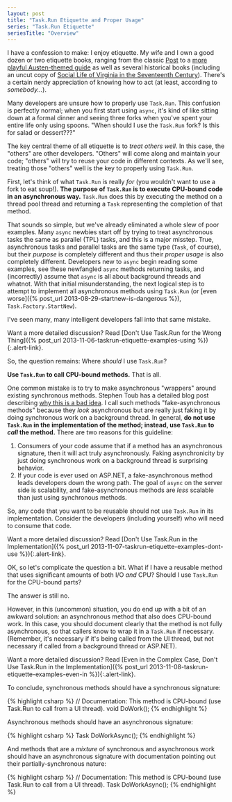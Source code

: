 ```yaml
---
layout: post
title: "Task.Run Etiquette and Proper Usage"
series: "Task.Run Etiquette"
seriesTitle: "Overview"
---
```

I have a confession to make: I enjoy etiquette. My wife and I own a good dozen or two etiquette books, ranging from the classic [Post](http://www.amazon.com/gp/product/0061740233/ref=as_li_ss_tl?ie=UTF8&camp=1789&creative=390957&creativeASIN=0061740233&linkCode=as2&tag=stepheclearys-20) to a [more playful Austen-themed guide](http://www.amazon.com/gp/product/159691274X/ref=as_li_ss_tl?ie=UTF8&camp=1789&creative=390957&creativeASIN=159691274X&linkCode=as2&tag=stepheclearys-20) as well as several historical books (including an uncut copy of [Social Life of Virginia in the Seventeenth Century](http://www.amazon.com/gp/product/1163408735/ref=as_li_ss_tl?ie=UTF8&camp=1789&creative=390957&creativeASIN=1163408735&linkCode=as2&tag=stepheclearys-20)). There's a certain nerdy appreciation of knowing how to act (at least, according to _somebody..._).

Many developers are unsure how to properly use `Task.Run`. This confusion is perfectly normal; when you first start using `async`, it's kind of like sitting down at a formal dinner and seeing three forks when you've spent your entire life only using spoons. "When should I use the `Task.Run` fork? Is this for salad or dessert???"

The key central theme of all etiquette is to _treat others well_. In this case, the "others" are other developers. "Others" will come along and maintain your code; "others" will try to reuse your code in different contexts. As we'll see, treating those "others" well is the key to properly using `Task.Run`.

First, let's think of what `Task.Run` is really _for_ (you wouldn't want to use a fork to eat soup!). **The purpose of `Task.Run` is to execute CPU-bound code in an asynchronous way.** `Task.Run` does this by executing the method on a thread pool thread and returning a `Task` representing the completion of that method.

That sounds so simple, but we've already eliminated a whole slew of poor examples. Many `async` newbies start off by trying to treat asynchronous tasks the same as parallel (TPL) tasks, and this is a major misstep. True, asynchronous tasks and parallel tasks are the same type (`Task`, of course), but their _purpose_ is completely different and thus their _proper usage_ is also completely different. Developers new to `async` begin reading some examples, see these newfangled `async` methods returning tasks, and (incorrectly) assume that `async` is all about background threads and whatnot. With that initial misunderstanding, the next logical step is to attempt to implement all asynchronous methods using `Task.Run` (or [even worse]({% post_url 2013-08-29-startnew-is-dangerous %}), `Task.Factory.StartNew`).

I've seen many, many intelligent developers fall into that same mistake.

<div class="alert alert-info" markdown="1">
<i class="fa fa-hand-o-right fa-2x pull-left"></i>

Want a more detailed discussion? Read [Don't Use Task.Run for the Wrong Thing]({% post_url 2013-11-06-taskrun-etiquette-examples-using %}){:.alert-link}.
</div>

So, the question remains: Where _should_ I use `Task.Run`?

**Use `Task.Run` to call CPU-bound methods.** That is all.

One common mistake is to try to make asynchronous "wrappers" around existing synchronous methods. Stephen Toub has a detailed blog post describing [why this is a bad idea](https://devblogs.microsoft.com/pfxteam/should-i-expose-asynchronous-wrappers-for-synchronous-methods/). I call such methods "fake-asynchronous methods" because they _look_ asynchronous but are really just faking it by doing synchronous work on a background thread. In general, **do not use `Task.Run` in the implementation of the method; instead, use `Task.Run` to _call_ the method.** There are two reasons for this guideline:

1. Consumers of your code assume that if a method has an asynchronous signature, then it will act truly asynchronously. Faking asynchronicity by just doing synchronous work on a background thread is surprising behavior.
1. If your code is ever used on ASP.NET, a fake-asynchronous method leads developers down the wrong path. The goal of `async` on the server side is scalability, and fake-asynchronous methods are _less_ scalable than just using synchronous methods.

So, any code that you want to be reusable should not use `Task.Run` in its implementation. Consider the developers (including yourself) who will need to consume that code.

<div class="alert alert-info" markdown="1">
<i class="fa fa-hand-o-right fa-2x pull-left"></i>

Want a more detailed discussion? Read [Don't Use Task.Run in the Implementation]({% post_url 2013-11-07-taskrun-etiquette-examples-dont-use %}){:.alert-link}.
</div>

OK, so let's complicate the question a bit. What if I have a reusable method that uses significant amounts of both I/O _and_ CPU? Should I use `Task.Run` for the CPU-bound parts?

The answer is still no.

However, in this (uncommon) situation, you do end up with a bit of an awkward solution: an asynchronous method that also does CPU-bound work. In this case, you should document clearly that the method is not fully asynchronous, so that callers know to wrap it in a `Task.Run` if necessary. (Remember, it's necessary if it's being called from the UI thread, but not necessary if called from a background thread or ASP.NET).

<div class="alert alert-info" markdown="1">
<i class="fa fa-hand-o-right fa-2x pull-left"></i>

Want a more detailed discussion? Read [Even in the Complex Case, Don't Use Task.Run in the Implementation]({% post_url 2013-11-08-taskrun-etiquette-examples-even-in %}){:.alert-link}.
</div>

To conclude, synchronous methods should have a synchronous signature:

{% highlight csharp %}
// Documentation: This method is CPU-bound (use Task.Run to call from a UI thread).
void DoWork();
{% endhighlight %}

Asynchronous methods should have an asynchronous signature:

{% highlight csharp %}
Task DoWorkAsync();
{% endhighlight %}

And methods that are a _mixture_ of synchronous and asynchronous work should have an asynchronous signature with documentation pointing out their partially-synchronous nature:

{% highlight csharp %}
// Documentation: This method is CPU-bound (use Task.Run to call from a UI thread).
Task DoWorkAsync();
{% endhighlight %}